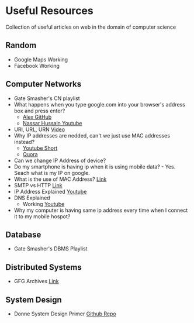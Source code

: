 # Useful Resources
Collection of useful articles on web in the domain of computer science

## Random
- Google Maps Working
- Facebook Working

## Computer Networks
- Gate Smasher's CN playlist
- What happens when you type google.com into your browser's address box and press enter? 
  - [Alex GitHub](https://github.com/alex/what-happens-when)
  - [Nassar Hussain Youtube](https://www.youtube.com/watch?v=dh406O2v_1c)
- URI, URL, URN [Video](https://www.youtube.com/watch?v=vpYct2npKD8)
- Why IP addresses are nedded, can't we just use MAC addresses instead?
  - [Youtube Short](https://www.youtube.com/watch?v=zgQvlR3nwKc)
  - [Quora](https://www.quora.com/Why-don-t-we-use-a-MAC-address-instead-of-an-IP-address)
- Can we change IP Address of device?
- Do my smartphone is having ip when it is using mobile data? - Yes. Seach what is my IP on google.
- What is the use of MAC Address? [Link](https://superuser.com/questions/623511/what-is-the-exact-use-of-a-mac-address)
- SMTP vs HTTP [Link](https://www.educative.io/edpresso/smtp-vs-http)
- IP Address Explained [Youtube](https://www.youtube.com/watch?v=LIzTo6e4FgY)
- DNS Explained
  - Working [Youtube](https://www.youtube.com/watch?v=mpQZVYPuDGU)
- Why my computer is having same ip address every time when I connect it to my mobile hospot?

## Database
- Gate Smasher's DBMS Playlist

## Distributed Systems
- GFG Archives [Link](https://www.geeksforgeeks.org/tag/distributed-system/)

## System Design
- Donne System Design Primer [Github Repo](https://github.com/donnemartin/system-design-primer)
